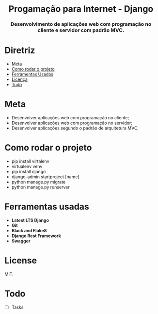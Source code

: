 <h1 align="center">Progamação para Internet - Django</h1>
<h3 align="center">Desenvolvimento de aplicações web com programação no cliente e servidor com padrão MVC.
</h3>

# Diretriz
- [Meta](#Meta)
- [Como rodar o projeto](#how-to-setup)
- [Ferramentas Usadas](#repo-features)
- [Licença](#license)
- [Todo](#todo)

# Meta

- Desenvolver aplicações web com programação no cliente;
- Desenvolver aplicações web com programação no servidor;
- Desenvolver aplicações segundo o padrão de arquitetura MVC;

# Como rodar o projeto

- pip install virtalenv
- virtualenv venv
- pip install django
- django-admin startproject [name]
- python manage.py migrate
- python manage.py runserver

# Ferramentas usadas
<ul>
  <li><strong>Latest LTS Django</strong></li>
  <li><strong>Git</strong></li>
  <li><strong>Black and Flake8</strong></li>
  <li><strong>Django Rest Framework</strong></li>
  <li><strong>Swagger</strong></li>
</ul>

# License
MIT.

# Todo
- [ ] Tasks
